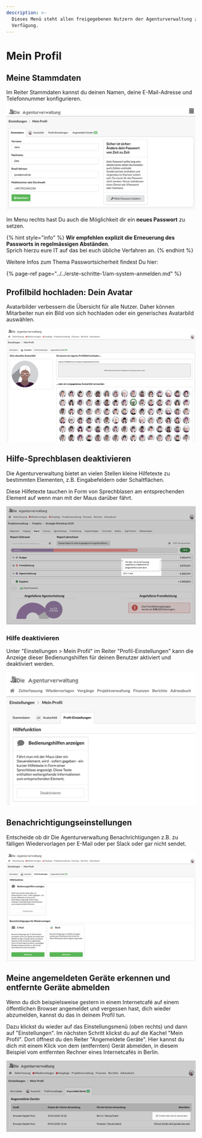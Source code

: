 ```yaml
---
description: >-
  Dieses Menü steht allen freigegebenen Nutzern der Agenturverwaltung zur
  Verfügung.
---
```


# Mein Profil

## Meine Stammdaten

Im Reiter Stammdaten kannst du deinen Namen, deine E-Mail-Adresse und Telefonnummer konfigurieren.

![](../../.gitbook/assets/bildschirmfoto-2020-03-08-um-13.11.16.png)

Im Menu rechts hast Du auch die Möglichkeit dir ein **neues Passwort** zu setzen. 

{% hint style="info" %}
**Wir empfehlen explizit die Erneuerung des Passworts in regelmässigen Abständen**.   
Sprich hierzu eure IT auf das bei euch übliche Verfahren an.
{% endhint %}

Weitere Infos zum Thema Passwortsicherheit findest Du hier:

{% page-ref page="../../erste-schritte-1/am-system-anmelden.md" %}

## Profilbild hochladen: Dein Avatar

Avatarbilder verbessern die Übersicht für alle Nutzer. Daher können Mitarbeiter nun ein Bild von sich hochladen oder ein generisches Avatarbild auswählen.

![](../../.gitbook/assets/bildschirmfoto-2020-03-08-um-13.11.48.png)

## Hilfe-Sprechblasen deaktivieren

Die Agenturverwaltung bietet an vielen Stellen kleine Hilfetexte zu bestimmten Elementen, z.B. Eingabefeldern oder Schaltflächen.

Diese Hilfetexte tauchen in Form von Sprechblasen am entsprechenden Element auf wenn man mit der Maus darüber fährt.

![](../../.gitbook/assets/screen.jpg)

### Hilfe deaktivieren

Unter "Einstellungen &gt; Mein Profil" im Reiter "Profil-Einstellungen" kann die Anzeige dieser Bedienungshilfen für deinen Benutzer aktiviert und deaktiviert werden.

![](../../.gitbook/assets/disable-help.png)

## Benachrichtigungseinstellungen

Entscheide ob dir Die Agenturverwaltung Benachrichtigungen z.B. zu fälligen Wiedervorlagen per E-Mail oder per Slack oder gar nicht sendet.

![](../../.gitbook/assets/bildschirmfoto-2020-03-08-um-13.12.03.png)

## Meine angemeldeten Geräte erkennen und entfernte Geräte abmelden

Wenn du dich beispielsweise gestern in einem Internetcafé auf einem öffentlichen Browser angemeldet  und vergessen hast, dich wieder abzumelden, kannst du das in deinem Profil tun.

Dazu klickst du wieder auf das Einstellungsmenü \(oben rechts\) und dann auf "Einstellungen". Im nächsten Schritt klickst du auf die Kachel "Mein Profil". Dort öffnest du den Reiter "Angemeldete Geräte". Hier kannst du dich mit einem Klick von dem \(entfernten\) Gerät abmelden, in diesem Beispiel vom entfernten Rechner eines Internetcafés in Berlin.

![](../../.gitbook/assets/angemeldet.png)

